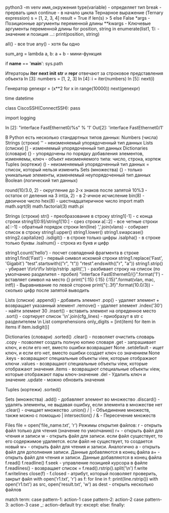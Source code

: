 python3 -m venv имя_окружения
type(variable) - определяет тип
break - прервать цикл
continue - в начало цикла
Тернарное выражение (Ternary expression)
s = [1, 2, 3, 4]
result = True if len(s) > 5 else False
*args - Позиционные аргументы переменной длины
**kwargs - Ключевые аргументы переменной длины
for position, string in enumerate(list1, 1): - значение и позиция
    ...:     print(position, string)

all() - все true
any() - хотя бы одно

sum_arg = lambda a, b: a + b - мини-функция

if __name__ == '__main__':
sys.path

Итераторы
__iter__
__next__
__init__
__str__ и __repr__ отвечают за строковое представления объекта
In [3]: numbers = [1, 2, 3]
In [4]: i = iter(numbers)
In [5]: next(i)

Генератор
genexpr = (x**2 for x in range(10000))
next(genexpr)

time
datetime

class CiscoSSH(ConnectSSH):
    pass

import logging

In [2]: "interface FastEthernet0/%s" % '1'
Out[2]: 'interface FastEthernet0/1'

В Python есть несколько стандартных типов данных:
	Numbers (числа)
	Strings (строки) '' - неизменяемый упорядоченный тип данных
	Lists (списки) [] - изменяемый упорядоченный тип данных
	Dictionaries (словари) {} - упорядочены по порядку добавления элементов, изменяемы, ключ - объект неизменяемого типа: число, строка, кортеж
	Tuples (кортежи) () - неизменяемый упорядоченный тип данных = список, который нельзя изменить
	Sets (множества) {} - только уникальные элементы, изменяемый неупорядоченный тип данных
	Boolean (логический тип данных)

round(10/3.0, 2) - округление до 2-х знаков после запятой
10%3 - остаток от деления на 3
int(a, 2) - в 2-ичное исчисление
bin(8) - двоичное число
hex(8) - шестнадцатиричное число
import  math
math.sqrt(9)
math.factorial(3)
math.pi


Strings (строки)
str() - преобразование в строку
string1[-1] - с конца строки
string1[0:9]/string1[10:] - срез строки
a[::2] - все четные строки
a[::-1] - обратный порядок строки
len(line)
','.join(vlans) - собирает список в строку
string1.upper()
string1.lower()
string1.swapcase()
string2.capitalize()
.isdigit() - в строке только цифры
.isalpha() - в строке только буквы
.isalnum() - строка из букв и цифр

string1.count('hello') - посчет совпадений фрагмента в строке
string1.find('Fast') - первый символ искомой строки
string1.replace('Fast', 'Gigabit')
"test".startswith(("r", "t"))
"rtest".endswith(("r", "a"))
string1.strip() - убирает \t\n\r\f\v
lstrip/rstrip
.split(',') - разбивает строку на список (по умолчанию разделител - пробел)
"interface FastEthernet0/{}".format('1') - вставляет символ на место {}
print("{:15} {:15} {:15}".format(vlan, mac, intf)) - Выравнивание по левой стороне
print("{:.3f}".format(10.0/3)) - сколько цифр после запятой выводить

Lists (списки)
.append() - добавить элемент
.pop() - удаляет элемент + возвращает указанный элемент
.remove() - удаляет элемент
.index('30') - найти элемент 30
.insert() - вставить элемент на опреденное место
.sort() - сортирует список
'\n'.join(cfg_lines) - приобразут в str с разделителем \n
List comprehensions
only_digits = [int(item) for item in items if item.isdigit()]

Dictionaries (словари)
.sorted()
.clear() - позволяет очистить словарь
.copy - позволяет создать полную копию словаря
.get - запрашивает ключ, и если его нет, вместо ошибки возвращает None
.setdefault - ищет ключ, и если его нет, вместо ошибки создает ключ со значением None
.keys - возвращают специальные объекты view, которые отображают ключи
.values - возвращают специальные объекты view, которые отображают значения
.items - возвращают специальные объекты view, которые отображают пары ключ-значение
.del - Удалить ключ и значение
.update - можно обновить значения

Tuples (кортежи)
.sorted()

Sets (множества)
.add() - добавляет элемент во множество
.discard() - удалять элементы, не выдавая ошибку, если элемента в множестве нет
.clear() - очищает множество
.union() / | - Объединение множеств, также можно с помощью |
intersection() / & - Пересечение множеств

Files
file = open('file_name.txt', 'r')
Режимы открытия файлов:
r - открыть файл только для чтения (значение по умолчанию)
r+ - открыть файл для чтения и записи
w - открыть файл для записи. если файл существует, то его содержимое удаляется. если файл не существует, то создается новый
w+ - открыть файл для чтения и записи. Аналогично
a - открыть файл для дополнения записи. Данные добавляются в конец файла
a+ - открыть файл для чтения и записи. Данные добавляются в конец файла
f.read()
f.readline()
f.seek - управление позицией курсора в файле
f.readlines() - возвращает список = f.read().rstrip().split('\n')
f.write
f.writelines
close(f) - f.closed - атрибут, который позволяет проверить, закрыт файл
with open('r1.txt', 'r') as f:
     for line in f:
         print(line.rstrip())
with open('r1.txt') as src, open('result.txt', 'w') as dest - открыть несколько файлов



match term:
    case pattern-1:
         action-1
    case pattern-2:
         action-2
    case pattern-3:
         action-3
    case _:
        action-default
try:
except:
else:
finally: